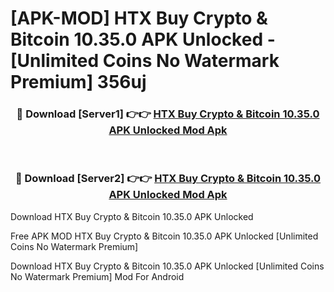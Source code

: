 # [APK-MOD] HTX  Buy Crypto & Bitcoin 10.35.0 APK Unlocked - [Unlimited Coins No Watermark Premium] 356uj



<div align="center">
<h3>🔴 Download [Server1] 👉👉 <a href="https://momento.my/?title=HTX__Buy_Crypto_&_Bitcoin_10.35.0_APK_Unlocked">HTX  Buy Crypto & Bitcoin 10.35.0 APK Unlocked Mod Apk</a></h3><br>

<h3>🔴 Download [Server2] 👉👉 <a href="https://momento.my/?title=HTX__Buy_Crypto_&_Bitcoin_10.35.0_APK_Unlocked">HTX  Buy Crypto & Bitcoin 10.35.0 APK Unlocked Mod Apk</a></h3>
</div>



Download HTX  Buy Crypto & Bitcoin 10.35.0 APK Unlocked 

Free APK MOD HTX  Buy Crypto & Bitcoin 10.35.0 APK Unlocked [Unlimited Coins No Watermark Premium]

Download HTX  Buy Crypto & Bitcoin 10.35.0 APK Unlocked [Unlimited Coins No Watermark Premium] Mod For Android
